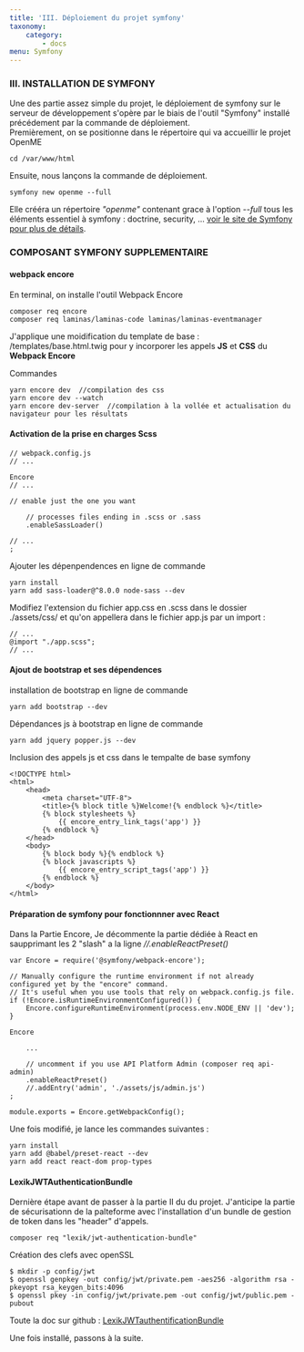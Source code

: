 ```yaml
---
title: 'III. Déploiement du projet symfony'
taxonomy:
    category:
        - docs
menu: Symfony
---
```


### III. INSTALLATION DE SYMFONY

Une des partie assez simple du projet, le déploiement de symfony sur le serveur de développement s'opère par le biais de l'outil "Symfony" installé précédement par la commande de déploiement.  
Premièrement, on se positionne dans le répertoire qui va accueillir le projet OpenME  
	
    cd /var/www/html  
    
Ensuite, nous lançons la commande de déploiement. 

	symfony new openme --full  

Elle crééra un répertoire _"openme"_ contenant grace à l'option  _--full_  tous les éléments essentiel à symfony : doctrine, security, ... [voir le site de Symfony pour plus de détails](https://symfony.com/doc/current/setup.html).
   
### COMPOSANT SYMFONY SUPPLEMENTAIRE

#### webpack encore

En terminal, on installe l'outil Webpack Encore

	composer req encore
    composer req laminas/laminas-code laminas/laminas-eventmanager

J'applique une moidification du template de base : /templates/base.html.twig pour y incorporer les appels **JS** et **CSS** du **Webpack Encore**

Commandes

	yarn encore dev  //compilation des css
    yarn encore dev --watch
    yarn encore dev-server  //compilation à la vollée et actualisation du navigateur pour les résultats
    
    
#### Activation de la prise en charges Scss

    // webpack.config.js
    // ...

    Encore
    // ...

    // enable just the one you want

        // processes files ending in .scss or .sass
        .enableSassLoader()
        
	// ...
    ;

Ajouter les dépenpendences en ligne de commande

	yarn install
	yarn add sass-loader@^8.0.0 node-sass --dev

Modifiez l'extension du fichier app.css en .scss dans le dossier ./assets/css/ et qu'on appellera dans le fichier app.js par un import :
    
    // ...
    @import "./app.scss";
    // ...

#### Ajout de bootstrap et ses dépendences

installation de bootstrap en ligne de commande

    yarn add bootstrap --dev

Dépendances js à bootstrap en ligne de commande

    yarn add jquery popper.js --dev

Inclusion des appels js et css dans le tempalte de base symfony

    <!DOCTYPE html>
    <html>
        <head>
            <meta charset="UTF-8">
            <title>{% block title %}Welcome!{% endblock %}</title>
            {% block stylesheets %}
            	{{ encore_entry_link_tags('app') }}
            {% endblock %}
        </head>
        <body>
            {% block body %}{% endblock %}
            {% block javascripts %}
            	{{ encore_entry_script_tags('app') }}
            {% endblock %}
        </body>
    </html>


#### Préparation de symfony pour fonctionnner avec React  
Dans la Partie Encore, Je décommente la partie dédiée à React en saupprimant les 2 "slash" a la ligne _//.enableReactPreset()_  

    var Encore = require('@symfony/webpack-encore');

    // Manually configure the runtime environment if not already configured yet by the "encore" command.
    // It's useful when you use tools that rely on webpack.config.js file.
    if (!Encore.isRuntimeEnvironmentConfigured()) {
        Encore.configureRuntimeEnvironment(process.env.NODE_ENV || 'dev');
    }

    Encore
    
        ...
    
        // uncomment if you use API Platform Admin (composer req api-admin)
        .enableReactPreset()
        //.addEntry('admin', './assets/js/admin.js')
    ;

    module.exports = Encore.getWebpackConfig(); 

Une fois modifié, je lance les commandes suivantes :  
	
    yarn install  
    yarn add @babel/preset-react --dev  
    yarn add react react-dom prop-types  
    
#### LexikJWTAuthenticationBundle
    
Dernière étape avant de passer à la partie II du du projet. J'anticipe la partie de sécurisationn de la palteforme avec l'installation d'un bundle de gestion de token dans les "header" d'appels.

	composer req "lexik/jwt-authentication-bundle"

Création des clefs avec openSSL

    $ mkdir -p config/jwt
	$ openssl genpkey -out config/jwt/private.pem -aes256 -algorithm rsa -pkeyopt rsa_keygen_bits:4096
	$ openssl pkey -in config/jwt/private.pem -out config/jwt/public.pem -pubout
    
Toute la doc sur github : [LexikJWTauthentificationBundle](https://github.com/lexik/LexikJWTAuthenticationBundle/blob/master/Resources/doc/index.md#installation)

Une fois installé, passons à la suite.